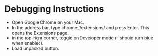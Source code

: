 # Debugging Instructions

- Open Google Chrome on your Mac.
- In the address bar, type chrome://extensions/ and press Enter. This opens the Extensions page.
- In the top-right corner, toggle on Developer mode (it should turn blue when enabled).
- Load unpacked button.

